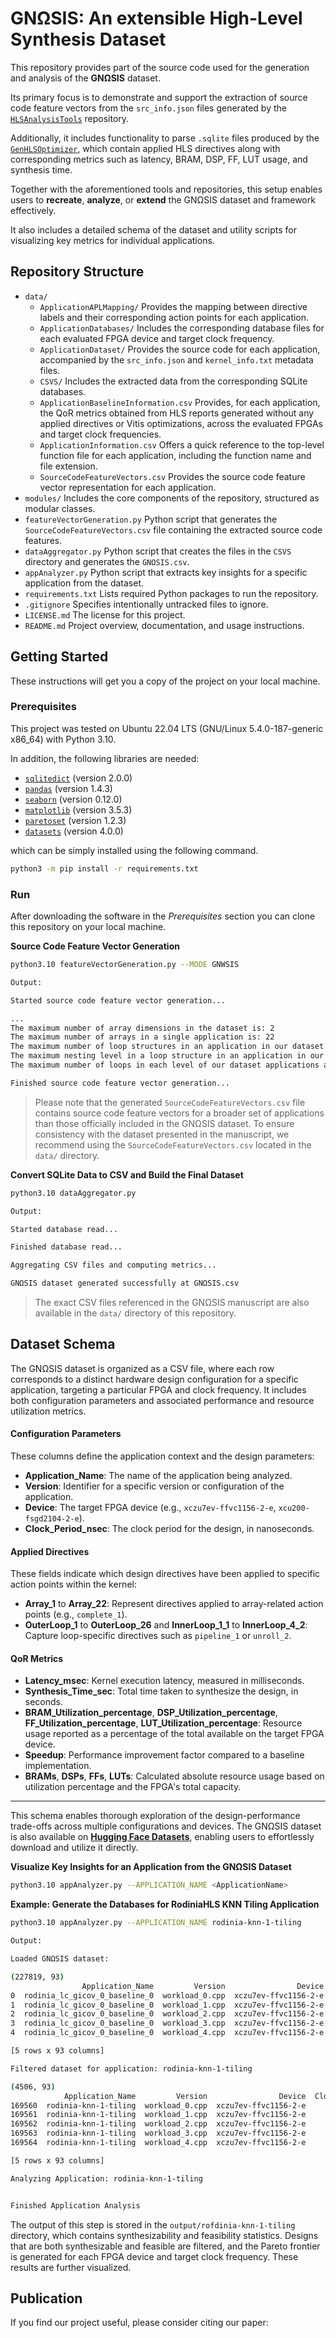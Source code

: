 # GNΩSIS: An extensible High-Level Synthesis Dataset

This repository provides part of the source code used for the generation and analysis of the **GNΩSIS** dataset.

Its primary focus is to demonstrate and support the extraction of source code feature vectors from the `src_info.json` files generated by the [`HLSAnalysisTools`](https://github.com/aferikoglou/HLSAnalysisTools) repository.

Additionally, it includes functionality to parse `.sqlite` files produced by the [`GenHLSOptimizer`](https://github.com/aferikoglou/GenHLSOptimizer), which contain applied HLS directives along with corresponding metrics such as latency, BRAM, DSP, FF, LUT usage, and synthesis time.

Together with the aforementioned tools and repositories, this setup enables users to **recreate**, **analyze**, or **extend** the GNΩSIS dataset and framework effectively.

It also includes a detailed schema of the dataset and utility scripts for visualizing key metrics for individual applications.

## Repository Structure

- `data/`
  - `ApplicationAPLMapping/` Provides the mapping between directive labels and their corresponding action points for each application.
  - `ApplicationDatabases/` Includes the corresponding database files for each evaluated FPGA device and target clock frequency.
  - `ApplicationDataset/` Provides the source code for each application, accompanied by the `src_info.json` and `kernel_info.txt` metadata files.
  - `CSVS/` Includes the extracted data from the corresponding SQLite databases.
  - `ApplicationBaselineInformation.csv` Provides, for each application, the QoR metrics obtained from HLS reports generated without any applied directives or Vitis optimizations, across the evaluated FPGAs and target clock frequencies.
  - `ApplicationInformation.csv` Offers a quick reference to the top-level function file for each application, including the function name and file extension.
  - `SourceCodeFeatureVectors.csv` Provides the source code feature vector representation for each application.
- `modules/` Includes the core components of the repository, structured as modular classes.
- `featureVectorGeneration.py` Python script that generates the `SourceCodeFeatureVectors.csv` file containing the extracted source code features.
- `dataAggregator.py` Python script that creates the files in the `CSVS` directory and generates the `GNΩSIS.csv`.
- `appAnalyzer.py` Python script that extracts key insights for a specific application from the dataset.
- `requirements.txt` Lists required Python packages to run the repository.
- `.gitignore` Specifies intentionally untracked files to ignore.
- `LICENSE.md` The license for this project.
- `README.md` Project overview, documentation, and usage instructions.

## Getting Started

These instructions will get you a copy of the project on your local machine.

### Prerequisites

This project was tested on Ubuntu 22.04 LTS (GNU/Linux 5.4.0-187-generic x86_64) with Python 3.10.

In addition, the following libraries are needed:

* [`sqlitedict`](https://pypi.org/project/sqldict/) (version 2.0.0)
* [`pandas`](https://pypi.org/project/pandas/) (version 1.4.3)
* [`seaborn`](https://pypi.org/project/seaborn/) (version 0.12.0)
* [`matplotlib`](https://pypi.org/project/matplotlib/) (version 3.5.3)
* [`paretoset`](https://pypi.org/project/paretoset/) (version 1.2.3)
* [`datasets`](https://pypi.org/project/datasets/) (version 4.0.0)

which can be simply installed using the following command.

```bash
python3 -m pip install -r requirements.txt
```

### Run

After downloading the software in the *Prerequisites* section you can clone this repository on your local machine.

**Source Code Feature Vector Generation**

```bash
python3.10 featureVectorGeneration.py --MODE GNWSIS

Output:

Started source code feature vector generation...

...
The maximum number of array dimensions in the dataset is: 2
The maximum number of arrays in a single application is: 22
The maximum number of loop structures in an application in our dataset is 26
The maximum nesting level in a loop structure in an application in our dataset is 5
The maximum number of loops in each level of our dataset applications are [26, 16, 7, 5, 2]

Finished source code feature vector generation...

```

> Please note that the generated `SourceCodeFeatureVectors.csv` file contains source code feature vectors for a broader set of applications than those officially included in the GNΩSIS dataset. To ensure consistency with the dataset presented in the manuscript, we recommend using the `SourceCodeFeatureVectors.csv` located in the `data/` directory.

**Convert SQLite Data to CSV and Build the Final Dataset**

```bash
python3.10 dataAggregator.py

Output:

Started database read...

Finished database read...

Aggregating CSV files and computing metrics...

GNΩSIS dataset generated successfully at GNΩSIS.csv

```

> The exact CSV files referenced in the GNΩSIS manuscript are also available in the `data/` directory of this repository.

## Dataset Schema

The GNΩSIS dataset is organized as a CSV file, where each row corresponds to a distinct hardware design configuration for a specific application, targeting a particular FPGA and clock frequency. It includes both configuration parameters and associated performance and resource utilization metrics.

#### Configuration Parameters

These columns define the application context and the design parameters:

* **Application\_Name**: The name of the application being analyzed.
* **Version**: Identifier for a specific version or configuration of the application.
* **Device**: The target FPGA device (e.g., `xczu7ev-ffvc1156-2-e`, `xcu200-fsgd2104-2-e`).
* **Clock\_Period\_nsec**: The clock period for the design, in nanoseconds.

####  Applied Directives

These fields indicate which design directives have been applied to specific action points within the kernel:

* **Array\_1** to **Array\_22**: Represent directives applied to array-related action points (e.g., `complete_1`).
* **OuterLoop\_1** to **OuterLoop\_26** and **InnerLoop\_1\_1** to **InnerLoop\_4\_2**: Capture loop-specific directives such as `pipeline_1` or `unroll_2`.

#### QoR Metrics

* **Latency\_msec**: Kernel execution latency, measured in milliseconds.
* **Synthesis\_Time\_sec**: Total time taken to synthesize the design, in seconds.
* **BRAM\_Utilization\_percentage**, **DSP\_Utilization\_percentage**, **FF\_Utilization\_percentage**, **LUT\_Utilization\_percentage**: Resource usage reported as a percentage of the total available on the target FPGA device.
* **Speedup**: Performance improvement factor compared to a baseline implementation.
* **BRAMs**, **DSPs**, **FFs**, **LUTs**: Calculated absolute resource usage based on utilization percentage and the FPGA's total capacity.

---

This schema enables thorough exploration of the design-performance trade-offs across multiple configurations and devices. 
The GNΩSIS dataset is also available on [**Hugging Face Datasets**](https://huggingface.co/datasets/aferikoglou/GNWSIS), enabling users to effortlessly download and utilize it directly.

**Visualize Key Insights for an Application from the GNΩSIS Dataset**

```bash
python3.10 appAnalyzer.py --APPLICATION_NAME <ApplicationName>
```

**Example: Generate the Databases for RodiniaHLS KNN Tiling Application**

```bash
python3.10 appAnalyzer.py --APPLICATION_NAME rodinia-knn-1-tiling

Output:

Loaded GNΩSIS dataset:

(227819, 93)
                Application_Name         Version                Device  Clock_Period_nsec     Array_1     Array_2  ... LUT_Utilization_percentage Speedup BRAMs DSPs FFs LUTs
0  rodinia_lc_gicov_0_baseline_0  workload_0.cpp  xczu7ev-ffvc1156-2-e               10.0  cyclic_2_2   block_8_2  ...                        101     NaN   NaN  NaN NaN  NaN
1  rodinia_lc_gicov_0_baseline_0  workload_1.cpp  xczu7ev-ffvc1156-2-e               10.0   block_4_2  cyclic_4_2  ...                        101     NaN   NaN  NaN NaN  NaN
2  rodinia_lc_gicov_0_baseline_0  workload_2.cpp  xczu7ev-ffvc1156-2-e               10.0   block_2_2   block_8_2  ...                        101     NaN   NaN  NaN NaN  NaN
3  rodinia_lc_gicov_0_baseline_0  workload_3.cpp  xczu7ev-ffvc1156-2-e               10.0  complete_2  complete_2  ...                        101     NaN   NaN  NaN NaN  NaN
4  rodinia_lc_gicov_0_baseline_0  workload_4.cpp  xczu7ev-ffvc1156-2-e               10.0  cyclic_4_2   block_2_2  ...                        101     NaN   NaN  NaN NaN  NaN

[5 rows x 93 columns]

Filtered dataset for application: rodinia-knn-1-tiling

(4506, 93)
            Application_Name         Version                Device  Clock_Period_nsec      Array_1  ...   Speedup BRAMs  DSPs      FFs     LUTs
169560  rodinia-knn-1-tiling  workload_0.cpp  xczu7ev-ffvc1156-2-e               10.0  cyclic_16_1  ...  1.938975  18.0  17.0   4608.0   4608.0
169561  rodinia-knn-1-tiling  workload_1.cpp  xczu7ev-ffvc1156-2-e               10.0    block_8_1  ...  8.105651  31.0  17.0   4608.0   6912.0
169562  rodinia-knn-1-tiling  workload_2.cpp  xczu7ev-ffvc1156-2-e               10.0  block_128_1  ...  4.495155   6.0  17.0  73728.0  16128.0
169563  rodinia-knn-1-tiling  workload_3.cpp  xczu7ev-ffvc1156-2-e               10.0    block_2_1  ...  2.081211   6.0  17.0   9216.0  16128.0
169564  rodinia-knn-1-tiling  workload_4.cpp  xczu7ev-ffvc1156-2-e               10.0    block_8_1  ...  1.759654  18.0  17.0  36864.0  16128.0

[5 rows x 93 columns]

Analyzing Application: rodinia-knn-1-tiling


Finished Application Analysis

```

The output of this step is stored in the `output/rofdinia-knn-1-tiling` directory, which contains synthesizability and feasibility statistics. Designs that are both synthesizable and feasible are filtered, and the Pareto frontier is generated for each FPGA device and target clock frequency. These results are further visualized.

## Publication

If you find our project useful, please consider citing our paper:

```bash

```
